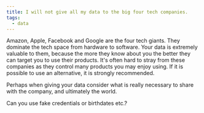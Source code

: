 ```yaml
---
title: I will not give all my data to the big four tech companies.
tags:
  - data
---
```

Amazon, Apple, Facebook and Google are the four tech giants. They dominate the tech space from hardware to software. Your data is extremely valuable to them, because the more they know about you the better they can target you to use their products. It's often hard to stray from these companies as they control many products you may enjoy using. If it is possible to use an alternative, it is strongly recommended.

Perhaps when giving your data consider what is really necessary to share with the company, and ultimately the world.

Can you use fake credentials or birthdates etc.?
